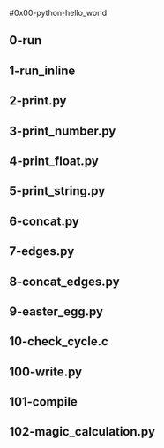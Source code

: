 #0x00-python-hello_world
## 0-run
## 1-run_inline
## 2-print.py
## 3-print_number.py
## 4-print_float.py
## 5-print_string.py
## 6-concat.py
## 7-edges.py
## 8-concat_edges.py
## 9-easter_egg.py
## 10-check_cycle.c
## 100-write.py
## 101-compile
## 102-magic_calculation.py

